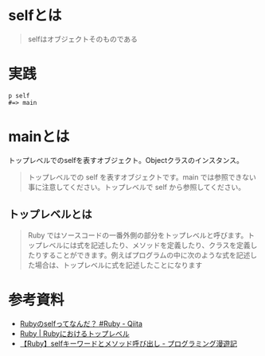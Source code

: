 # selfとは
> selfはオブジェクトそのものである

# 実践

```
p self
#=> main
```

# mainとは
トップレベルでのselfを表すオブジェクト。Objectクラスのインスタンス。
> トップレベルでの self を表すオブジェクトです。main では参照できない事に注意してください。トップレベルで self から参照してください。

## トップレベルとは
> Ruby ではソースコードの一番外側の部分をトップレベルと呼びます。トップレベルには式を記述したり、メソッドを定義したり、クラスを定義したりすることができます。例えばプログラムの中に次のような式を記述した場合は、トップレベルに式を記述したことになります

# 参考資料
- [Rubyのselfってなんだ？ #Ruby - Qiita](https://qiita.com/tetsuyakojima/items/4dd58aae74ff052b49c8)
- [Ruby | Rubyにおけるトップレベル](https://www.javadrive.jp/ruby/method/index1.html)
- [【Ruby】selfキーワードとメソッド呼び出し - プログラミング漫遊記](https://haruguchi-yuma.hatenablog.com/entry/2022/02/11/103118)
